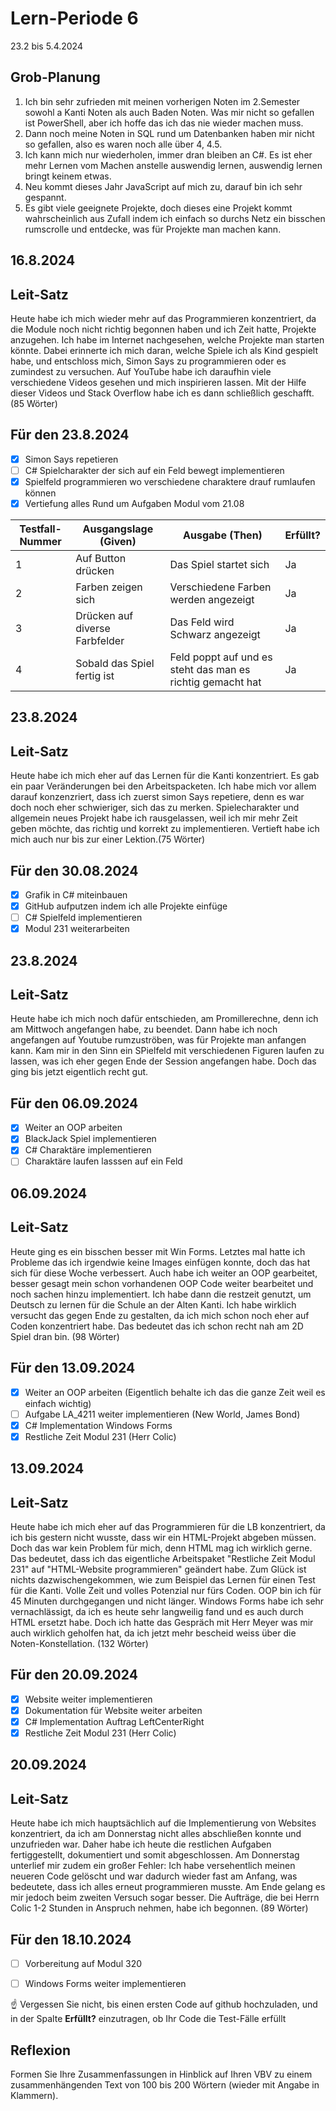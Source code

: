 # Lern-Periode 6

23.2 bis 5.4.2024

## Grob-Planung

1. Ich bin sehr zufrieden mit meinen vorherigen Noten im 2.Semester sowohl a Kanti Noten als auch Baden Noten. Was mir nicht so gefallen ist PowerShell, aber ich hoffe das ich das nie wieder machen muss.
2. Dann noch meine Noten in SQL rund um Datenbanken haben mir nicht so gefallen, also es waren noch alle über 4, 4.5. 
3. Ich kann mich nur wiederholen, immer dran bleiben an C#. Es ist eher mehr Lernen vom Machen anstelle auswendig lernen, auswendig lernen bringt keinem etwas. 
4. Neu kommt dieses Jahr JavaScript auf mich zu, darauf bin ich sehr gespannt. 
5. Es gibt viele geeignete Projekte, doch dieses eine Projekt kommt wahrscheinlich aus Zufall indem ich einfach so durchs Netz ein bisschen rumscrolle und entdecke, was für Projekte man machen kann. 

## 16.8.2024
## Leit-Satz

Heute habe ich mich wieder mehr auf das Programmieren konzentriert, da die Module noch nicht richtig begonnen haben und ich Zeit hatte, Projekte anzugehen. Ich habe im Internet nachgesehen, welche Projekte man starten könnte. Dabei erinnerte ich mich daran, welche Spiele ich als Kind gespielt habe, und entschloss mich, Simon Says zu programmieren oder es zumindest zu versuchen. Auf YouTube habe ich daraufhin viele verschiedene Videos gesehen und mich inspirieren lassen. Mit der Hilfe dieser Videos und Stack Overflow habe ich es dann schließlich geschafft.(85 Wörter)

## Für den 23.8.2024

- [x] Simon Says repetieren
- [ ] C# Spielcharakter der sich auf ein Feld bewegt implementieren
- [x] Spielfeld programmieren wo verschiedene charaktere drauf rumlaufen können
- [x] Vertiefung alles Rund um Aufgaben Modul vom 21.08

| Testfall-Nummer | Ausgangslage (Given) | Ausgabe (Then) | Erfüllt? |
| --------------- | -------------------- |  --------------| -------- |
| 1               |  Auf Button drücken  | Das Spiel startet sich|  Ja      |
| 2               |  Farben zeigen sich  | Verschiedene Farben werden angezeigt | Ja        |
| 3               | Drücken auf diverse Farbfelder | Das Feld wird Schwarz angezeigt | Ja |
| 4               | Sobald das Spiel fertig ist | Feld poppt auf und es steht das man es richtig gemacht hat | Ja |

## 23.8.2024
## Leit-Satz

Heute habe ich mich eher auf das Lernen für die Kanti konzentriert. Es gab ein paar Veränderungen bei den Arbeitspacketen. Ich habe mich vor allem darauf konzenzriert, dass ich zuerst simon Says repetiere, denn es war doch noch eher schwieriger, sich das zu merken. Spielecharakter und allgemein neues Projekt habe ich rausgelassen, weil ich mir mehr Zeit geben möchte, das richtig und korrekt zu implementieren. Vertieft habe ich mich auch nur bis zur einer Lektion.(75 Wörter)

## Für den 30.08.2024

- [x] Grafik in C# miteinbauen
- [x] GitHub aufputzen indem ich alle Projekte einfüge
- [ ] C# Spielfeld implementieren
- [x] Modul 231 weiterarbeiten

## 23.8.2024
## Leit-Satz

Heute habe ich mich noch dafür entschieden, am Promillerechne, denn ich am Mittwoch angefangen habe, zu beendet. Dann habe ich noch angefangen auf Youtube rumzuströben, was für Projekte man anfangen kann. Kam mir in den Sinn ein SPielfeld mit verschiedenen Figuren laufen zu lassen, was ich eher gegen Ende der Session angefangen habe. Doch das ging bis jetzt eigentlich recht gut. 

## Für den 06.09.2024

- [x] Weiter an OOP arbeiten
- [x] BlackJack Spiel implementieren
- [x] C# Charaktäre implementieren
- [ ] Charaktäre laufen lasssen auf ein Feld

## 06.09.2024
## Leit-Satz

Heute ging es ein bisschen besser mit Win Forms. Letztes mal hatte ich Probleme das ich irgendwie keine Images einfügen konnte, doch das hat sich für diese Woche verbessert. Auch habe ich weiter an OOP gearbeitet, besser gesagt mein schon vorhandenen OOP Code weiter bearbeitet und noch sachen hinzu implementiert. Ich habe dann die restzeit genutzt, um Deutsch zu lernen für die Schule an der Alten Kanti. Ich habe wirklich versucht das gegen Ende zu gestalten, da ich mich schon noch eher auf Coden konzentriert habe. Das bedeutet das ich schon recht nah am 2D Spiel dran bin. (98 Wörter)

## Für den 13.09.2024

- [X] Weiter an OOP arbeiten (Eigentlich behalte ich das die ganze Zeit weil es einfach wichtig)
- [ ] Aufgabe LA_4211 weiter implementieren (New World, James Bond)
- [X] C# Implementation Windows Forms
- [X] Restliche Zeit Modul 231 (Herr Colic)

## 13.09.2024
## Leit-Satz

Heute habe ich mich eher auf das Programmieren für die LB konzentriert, da ich bis gestern nicht wusste, dass wir ein HTML-Projekt abgeben müssen. Doch das war kein Problem für mich, denn HTML mag ich wirklich gerne. Das bedeutet, dass ich das eigentliche Arbeitspaket "Restliche Zeit Modul 231" auf "HTML-Website programmieren" geändert habe. Zum Glück ist nichts dazwischengekommen, wie zum Beispiel das Lernen für einen Test für die Kanti. Volle Zeit und volles Potenzial nur fürs Coden. OOP bin ich für 45 Minuten durchgegangen und nicht länger. Windows Forms habe ich sehr vernachlässigt, da ich es heute sehr langweilig fand und es auch durch HTML ersetzt habe. Doch ich hatte das Gespräch mit Herr Meyer was mir auch wirklich geholfen hat, da ich jetzt mehr bescheid weiss über die Noten-Konstellation. (132 Wörter)

## Für den 20.09.2024

- [X] Website weiter implementieren
- [X] Dokumentation für Website weiter arbeiten
- [X] C# Implementation Auftrag LeftCenterRight
- [X] Restliche Zeit Modul 231 (Herr Colic)

## 20.09.2024
## Leit-Satz

Heute habe ich mich hauptsächlich auf die Implementierung von Websites konzentriert, da ich am Donnerstag nicht alles abschließen konnte und unzufrieden war. Daher habe ich heute die restlichen Aufgaben fertiggestellt, dokumentiert und somit abgeschlossen. Am Donnerstag unterlief mir zudem ein großer Fehler: Ich habe versehentlich meinen neueren Code gelöscht und war dadurch wieder fast am Anfang, was bedeutete, dass ich alles erneut programmieren musste. Am Ende gelang es mir jedoch beim zweiten Versuch sogar besser. Die Aufträge, die bei Herrn Colic 1-2 Stunden in Anspruch nehmen, habe ich begonnen. (89 Wörter)

## Für den 18.10.2024

- [ ] Vorbereitung auf Modul 320
- [ ] Windows Forms weiter implementieren


☝️ Vergessen Sie nicht, bis einen ersten Code auf github hochzuladen, und in der Spalte **Erfüllt?** einzutragen, ob Ihr Code die Test-Fälle erfüllt



## Reflexion

Formen Sie Ihre Zusammenfassungen in Hinblick auf Ihren VBV zu einem zusammenhängenden Text von 100 bis 200 Wörtern (wieder mit Angabe in Klammern).
